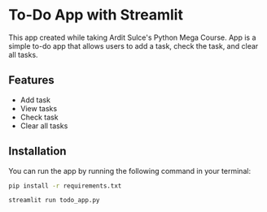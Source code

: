 # To-Do App with Streamlit

This app created while taking Ardit Sulce's Python Mega Course.
App is a simple to-do app that allows users to add a task, check the task, and clear all tasks.

## Features

- Add task
- View tasks
- Check task
- Clear all tasks

## Installation

You can run the app by running the following command in your terminal:

```bash
pip install -r requirements.txt

streamlit run todo_app.py
```
